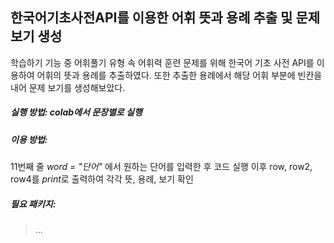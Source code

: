 ## **한국어기초사전API**를 이용한 어휘 뜻과 용례 추출 및 문제 보기 생성
학습하기 기능 중 어휘풀기 유형 속 어휘력 훈련 문제를 위해 한국어 기초 사전 API를 이용하여 어휘의 뜻과 용례를 추출하였다. 또한 추출한 용례에서 해당 어휘 부분에 빈칸을 내어 문제 보기를 생성해보았다.
##### **실행 방법**: colab에서 문장별로 실행
##### **이용 방법**: 
11번째 줄 *word = "단어"* 에서 원하는 단어를 입력한 후 코드 실행
이후 row, row2, row4를 *print*로 출력하여 각각 뜻, 용례, 보기 확인 
##### **필요 패키지**: 
> ...
